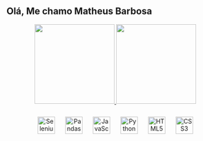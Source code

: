 ## Olá, Me chamo Matheus Barbosa

<div align="center">
  <a href="https://beacons.ai/MathDevBarbosa">
    <img height="185em" src="https://github-readme-stats.vercel.app/api?username=MathDevBarbosa&show_icons=true&theme=transparent" />
    <img height="185em" src="https://github-readme-stats.vercel.app/api/top-langs?username=MathDevBarbosa&layout=compact&langs_count=8&card_width=220&show_icons=true&theme=transparent" />
  </a>
</div>

<div style="display: inline_block", align= "center"><br>
  <img src="https://cdn.jsdelivr.net/gh/devicons/devicon/icons/selenium/selenium-original.svg" alt="Selenium" width="40" height="40" style="margin: 10px;"/>
  <img src="https://cdn.jsdelivr.net/gh/devicons/devicon/icons/pandas/pandas-original.svg" alt="Pandas" width="40" height="40" style="margin: 10px;"/>
  <img src="https://cdn.jsdelivr.net/gh/devicons/devicon/icons/javascript/javascript-original.svg" alt="JavaScript" width="40" height="40" style="margin: 10px;"/>
  <img src="https://cdn.jsdelivr.net/gh/devicons/devicon/icons/python/python-original.svg" alt="Python" width="40" height="40" style="margin: 10px;"/>
  <img src="https://cdn.jsdelivr.net/gh/devicons/devicon/icons/html5/html5-original.svg" alt="HTML5" width="40" height="40" style="margin: 10px;"/>
  <img src="https://cdn.jsdelivr.net/gh/devicons/devicon/icons/css3/css3-original.svg" alt="CSS3" width="40" height="40" style="margin: 10px;"/>
</div>

<div>
 
  
</div>
